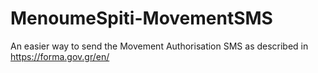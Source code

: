 # MenoumeSpiti-MovementSMS
An easier way to send the Movement Authorisation SMS as described in https://forma.gov.gr/en/
